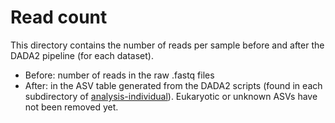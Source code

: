 # Read count

This directory contains the number of reads per sample before and after the DADA2 pipeline (for each dataset).
- Before: number of reads in the raw .fastq files
- After: in the ASV table generated from the DADA2 scripts (found in each subdirectory of [analysis-individual](../../scripts/analysis-individual/)). Eukaryotic or unknown ASVs have not been removed yet.